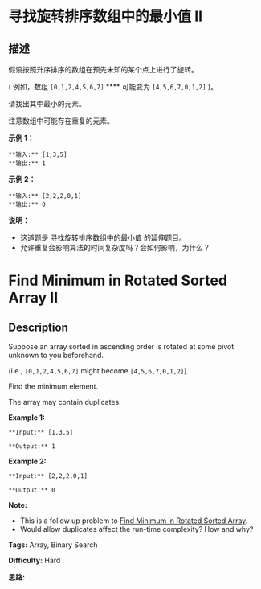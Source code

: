 # 寻找旋转排序数组中的最小值 II

## 描述

假设按照升序排序的数组在预先未知的某个点上进行了旋转。

( 例如，数组 `[0,1,2,4,5,6,7]` **** 可能变为 `[4,5,6,7,0,1,2]` )。

请找出其中最小的元素。

注意数组中可能存在重复的元素。

**示例 1：**

    
    
    **输入:** [1,3,5]
    **输出:** 1

**示例  2：**

    
    
    **输入:** [2,2,2,0,1]
    **输出:** 0

**说明：**

  * 这道题是 [寻找旋转排序数组中的最小值](https://leetcode-cn.com/problems/find-minimum-in-rotated-sorted-array/description/) 的延伸题目。
  * 允许重复会影响算法的时间复杂度吗？会如何影响，为什么？



# Find Minimum in Rotated Sorted Array II

## Description



Suppose an array sorted in ascending order is rotated at some pivot unknown to you beforehand.

(i.e.,  `[0,1,2,4,5,6,7]` might become  `[4,5,6,7,0,1,2]`).

Find the minimum element.

The array may contain duplicates.

**Example 1:**

    
    
    **Input:** [1,3,5]
    **Output:** 1

**Example 2:**

    
    
    **Input:** [2,2,2,0,1]
    **Output:** 0

**Note:**

  * This is a follow up problem to [Find Minimum in Rotated Sorted Array](https://leetcode.com/problems/find-minimum-in-rotated-sorted-array/description/).
  * Would allow duplicates affect the run-time complexity? How and why?


**Tags:** Array, Binary Search

**Difficulty:** Hard

**思路:**
